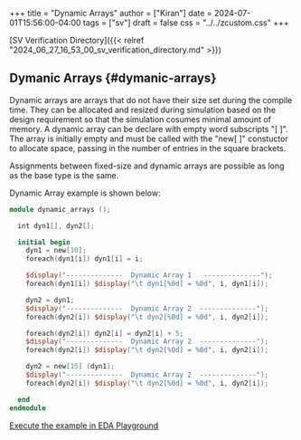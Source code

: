 +++
title = "Dynamic Arrays"
author = ["Kiran"]
date = 2024-07-01T15:56:00-04:00
tags = ["sv"]
draft = false
css = "../../zcustom.css"
+++

[SV Verification Directory]({{< relref "2024_06_27_16_53_00_sv_verification_directory.md" >}})


## Dymanic Arrays {#dymanic-arrays}

Dynamic arrays are arrays that do not have their size set during the compile time. They can be allocated and resized during simulation based on the design requirement so that the simulation cosumes minimal amount of memory. A dynamic array can be declare with empty word subscripts "[ ]". The array is initially empty and must be called with the "new[ ]" constuctor to  allocate space, passing in the number of entries in the square brackets.

Assignments between fixed-size and dynamic arrays are possible as long as the base type is the same.

Dynamic Array example is shown below:

```verilog
module dynamic_arrays ();

  int dyn1[], dyn2[];

  initial begin
    dyn1 = new[10];
    foreach(dyn1[i]) dyn1[i] = i;

    $display("--------------  Dynamic Array 1   --------------");
    foreach(dyn1[i]) $display("\t dyn1[%0d] = %0d", i, dyn1[i]);

    dyn2 = dyn1;
    $display("--------------  Dynamic Array 2  --------------");
    foreach(dyn2[i]) $display("\t dyn2[%0d] = %0d", i, dyn2[i]);

    foreach(dyn2[i]) dyn2[i] = dyn2[i] + 5;
    $display("--------------  Dynamic Array 2  --------------");
    foreach(dyn2[i]) $display("\t dyn2[%0d] = %0d", i, dyn2[i]);

    dyn2 = new[15] (dyn1);
    $display("--------------  Dynamic Array 2  --------------");
    foreach(dyn2[i]) $display("\t dyn2[%0d] = %0d", i, dyn2[i]);

  end
endmodule
```

[Execute the example in EDA Playground](https://www.edaplayground.com/x/ByAT)
